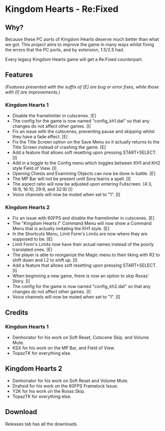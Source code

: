 # Kingdom Hearts - Re:Fixed

## Why?

Because these PC ports of Kingdom Hearts deserve much better than what we got.  This project aims to improve the game in many ways whilst fixing the errors that the PC ports, and by extension, 1.5/2.5 had.  
  
Every legacy Kingdom Hearts game will get a Re:Fixed counterpart.

## Features

_(Features presented with the suffix of [E] are bug or error fixes, while those with [I] are improvements.)_

### Kingdom Hearts 1
- Disable the framelimiter in cutscenes. [E]
- The config for the game is now named "config_kh1.dat" so that any changes do not affect other games. [I]
- Fix an issue with the cutscenes, preventing pause and skipping whilst they have a fade effect. [E]
- Fix the Title Screen option on the Save Menu so it actually returns to the Title Screen instead of crashing the game. [E]
- Add a feature that allows soft resetting upon pressing START+SELECT. [I]
- Add in a toggle to the Config menu which toggles between KH1 and KH2 style Field of View. [I]
- Opening Chests and Examining Objects can now be done in battle. [E]
- The MP Bar will not be present until Sora learns a spell. [I]
- The aspect ratio will now be adjusted upon entering Fullscreen. (4:3, 16:9, 16:10, 29:9, and 32:9) [I]
- Voice channels will now be muted when set to "1". [I]

### Kingdom Hearts 2
- Fix an issue with 60FPS and disable the framelimiter in cutscenes. [E]
- The "Kingdom Hearts I" Command Menu will now show a Command Menu that is actually imitating the KH1 style. [E]
- In the Shortcuts Menu, Limit Form's Limits are now where they are supposed to be. [E]
- Limit Form's Limits now have their actual names instead of the poorly translated ones. [E]
- The player is able to reorganize the Magic menu to their liking with R2 to shift down and L2 to shift up. [I]
- Add a feature that allows soft resetting upon pressing START+SELECT. [I]
- When beginning a new game, there is now an opiton to skip Roxas' Story. [I]
- The config for the game is now named "config_kh2.dat" so that any changes do not affect other games. [I]
- Voice channels will now be muted when set to "1". [I]

## Credits

### Kingdom Hearts 1
- Denhonator for his work on Soft Reset, Cutscene Skip, and Volume Mute.
- KSX for his work on the MP Bar, and Field of View.
- TopazTK for everything else.

## Kingdom Hearts 2
- Denhonator for his work on Soft Reset and Volume Mute.
- Drahsid for his work on the 60FPS Framelock Issue.
- Y2K for his work on the Roxas Skip.
- TopazTK for everything else.

## Download

Releases tab has all the downloads.
